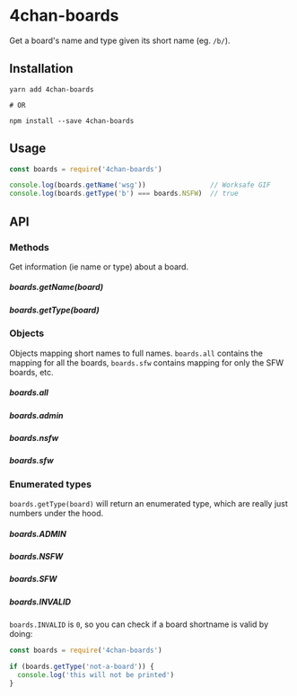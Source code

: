 # 4chan-boards

Get a board's name and type given its short name (eg. `/b/`).

## Installation

```
yarn add 4chan-boards

# OR

npm install --save 4chan-boards
```

## Usage

```js
const boards = require('4chan-boards')

console.log(boards.getName('wsg'))                // Worksafe GIF
console.log(boards.getType('b') === boards.NSFW)  // true
```

## API

### Methods

Get information (ie name or type) about a board.

##### boards.getName(board)
##### boards.getType(board)


### Objects

Objects mapping short names to full names. `boards.all` contains the mapping for all the boards, `boards.sfw` contains mapping for only the SFW boards, etc.

##### boards.all
##### boards.admin
##### boards.nsfw
##### boards.sfw


### Enumerated types

`boards.getType(board)` will return an enumerated type, which are really just numbers under the hood.

##### boards.ADMIN
##### boards.NSFW
##### boards.SFW
##### boards.INVALID

`boards.INVALID` is `0`, so you can check if a board shortname is valid by doing:

```js
const boards = require('4chan-boards')

if (boards.getType('not-a-board')) {
  console.log('this will not be printed')
}
```

